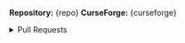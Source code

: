 **Repository:** {repo}
**CurseForge:** {curseforge}

<details>
<summary>Pull Requests</summary>
<prs>
  
</prs>
</details>